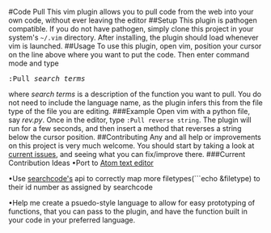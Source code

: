 #Code Pull
This vim plugin allows you to pull code from the web into your own code, without ever leaving the editor
##Setup
This plugin is pathogen compatible. If you do not have pathogen, simply clone this project in your system's ```~/.vim``` directory.
After installing, the plugin should load whenever vim is launched.
##Usage
To use this plugin, open vim, position your cursor on the line above where you want to put the code. Then enter command mode and type 
<pre>:Pull <i>search terms</i></pre>
where *search terms* is a description of the function you want to pull. You do not need to include the language name, as the plugin infers this from the file type of the file you are editing.
###Example
Open vim with a python file, say *rev.py*. Once in the editor, type ```:Pull reverse string```. The plugin will run for a few seconds, and then insert a method that reverses a string below the cursor position.
##Contributing
Any and all help or improvements on this project is very much welcome. You should start by taking a look at [current issues](https://github.com/kasandell/Code-Pull/issues), and seeing what you can fix/improve there.
###Current Contribution Ideas
•Port to [Atom text editor](https://atom.io)


•Use [searchcode's](https://searchcode.com/api/) api to correctly map more filetypes(```echo &filetype) to their id number as assigned by searchcode


•Help me create a psuedo-style language to allow for easy prototyping of functions, that you can pass to the plugin, and have the function built in your code in your preferred language.
